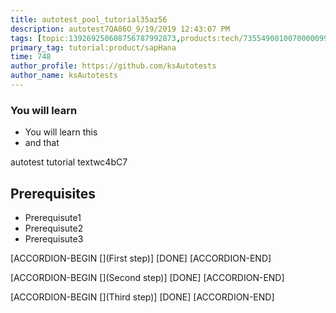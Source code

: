 ```yaml
---
title: autotest_pool_tutorial35az56
description: autotest7QA86O_9/19/2019 12:43:07 PM
tags: [topic:139269250608756787992873,products:tech/73554900100700000996,tutorial:experience/advanced]
primary_tag: tutorial:product/sapHana
time: 748
author_profile: https://github.com/ksAutotests
author_name: ksAutotests
---
```

### You will learn
- You will learn this
- and that

autotest tutorial textwc4bC7

## Prerequisites
- Prerequisute1
- Prerequisute2
- Prerequisute3

[ACCORDION-BEGIN [](First step)]
[DONE]
[ACCORDION-END]

[ACCORDION-BEGIN [](Second step)]
[DONE]
[ACCORDION-END]

[ACCORDION-BEGIN [](Third step)]
[DONE]
[ACCORDION-END]

